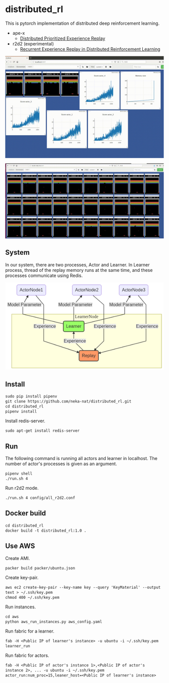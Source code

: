 # distributed_rl

This is pytorch implementation of distributed deep reinforcement learning.

* ape-x
    * [Distributed Prioritized Experience Replay](https://arxiv.org/abs/1803.00933)
* r2d2 (experimental)
    * [Recurrent Experience Replay in Distributed Reinforcement Learning](https://openreview.net/forum?id=r1lyTjAqYX)

![image](images/image.gif)

![actors](images/actors.gif)

## System
In our system, there are two processes, Actor and Learner.
In Learner process, thread of the replay memory runs at the same time,
and these processes communicate using Redis.

![system](images/system.png)

## Install

```
sudo pip install pipenv
git clone https://github.com/neka-nat/distributed_rl.git
cd distributed_rl
pipenv install
```

Install redis-server.

```
sudo apt-get install redis-server
```

## Run
The following command is running all actors and learner in localhost.
The number of actor's processes is given as an argument.

```
pipenv shell
./run.sh 4
```

Run r2d2 mode.

```
./run.sh 4 config/all_r2d2.conf
```

## Docker build

```
cd distributed_rl
docker build -t distributed_rl:1.0 .
```

## Use AWS

Create AMI.

```
packer build packer/ubuntu.json
```

Create key-pair.

```
aws ec2 create-key-pair --key-name key --query 'KeyMaterial' --output text > ~/.ssh/key.pem
chmod 400 ~/.ssh/key.pem
```

Run instances.

```
cd aws
python aws_run_instances.py aws_config.yaml
```

Run fabric for a learner.

```
fab -H <Public IP of learner's instance> -u ubuntu -i ~/.ssh/key.pem learner_run
```

Run fabric for actors.

```
fab -H <Public IP of actor's instance 1>,<Public IP of actor's instance 2>, ... -u ubuntu -i ~/.ssh/key.pem actor_run:num_proc=15,leaner_host=<Public IP of learner's instance>
```
